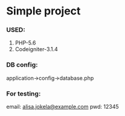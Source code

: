 # Simple project

### USED:

1. PHP-5.6
2. Codeigniter-3.1.4

### DB config:

application->config->database.php

### For testing:

email: alisa.jokela@example.com
pwd: 12345
